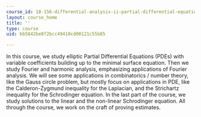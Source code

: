 ```yaml
---
course_id: 18-156-differential-analysis-ii-partial-differential-equations-and-fourier-analysis-spring-2016
layout: course_home
title: ''
type: course
uid: bb5842be8f2bcc49410cd00121c55b85

---
```

In this course, we study elliptic Partial Differential Equations (PDEs) with variable coefficients building up to the minimal surface equation. Then we study Fourier and harmonic analysis, emphasizing applications of Fourier analysis. We will see some applications in combinatorics / number theory, like the Gauss circle problem, but mostly focus on applications in PDE, like the Calderon-Zygmund inequality for the Laplacian, and the Strichartz inequality for the Schrodinger equation. In the last part of the course, we study solutions to the linear and the non-linear Schrodinger equation. All through the course, we work on the craft of proving estimates.
